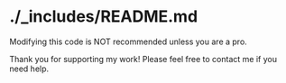 # ./_includes/README.md

Modifying this code is NOT recommended unless you are a pro.

Thank you for supporting my work! Please feel free to contact me if you need help.
